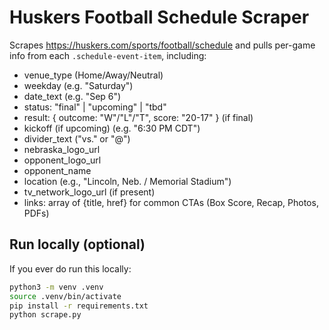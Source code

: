 # Huskers Football Schedule Scraper

Scrapes https://huskers.com/sports/football/schedule and pulls per-game info from each
`.schedule-event-item`, including:
- venue_type (Home/Away/Neutral)
- weekday (e.g. "Saturday")
- date_text (e.g. "Sep 6")
- status: "final" | "upcoming" | "tbd"
- result: { outcome: "W"/"L"/"T", score: "20-17" } (if final)
- kickoff (if upcoming) (e.g. "6:30 PM CDT")
- divider_text ("vs." or "@")
- nebraska_logo_url
- opponent_logo_url
- opponent_name
- location (e.g., "Lincoln, Neb. / Memorial Stadium")
- tv_network_logo_url (if present)
- links: array of {title, href} for common CTAs (Box Score, Recap, Photos, PDFs)

## Run locally (optional)
If you ever do run this locally:
```bash
python3 -m venv .venv
source .venv/bin/activate
pip install -r requirements.txt
python scrape.py
